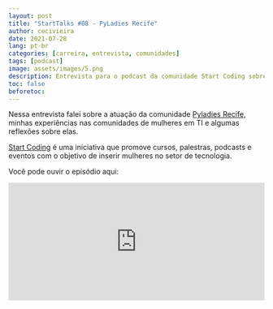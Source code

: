 ```yaml
---
layout: post
title: "StartTalks #08 - PyLadies Recife"
author: cecivieira
date: 2021-07-28
lang: pt-br
categories: [carreira, entrevista, comunidades]
tags: [podcast]
image: assets/images/5.png
description: Entrevista para o podcast da comunidade Start Coding sobre PyLadies Recife e algumas reflexões sobre minha jornada em TI.
toc: false
beforetoc:
---
```

Nessa entrevista falei sobre a atuação da comunidade [Pyladies Recife](https://www.instagram.com/pyladiesbrasil/), minhas experiências nas comunidades de mulheres em TI e algumas reflexões sobre elas.

[Start Coding](https://www.instagram.com/_startcoding/) é uma iniciativa que promove cursos, palestras, podcasts e eventos com o objetivo de inserir mulheres no setor de tecnologia.

Você pode ouvir o episódio aqui:

<iframe src="https://open.spotify.com/embed/episode/7nLoiZ9TRmMEznqXrpb7dG" width="100%" height="232" frameBorder="0" allowtransparency="true" allow="encrypted-media"></iframe>